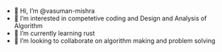 - 👋 Hi, I’m @vasuman-mishra
- 👀 I’m interested in competetive coding and Design and Analysis of Algorithm
- 🌱 I’m currently learning rust
- 💞️ I’m looking to collaborate on algorithm making and problem solving

<!---
vasuman-mishra/vasuman-mishra is a ✨ special ✨ repository because its `README.md` (this file) appears on your GitHub profile.
You can click the Preview link to take a look at your changes.
--->

